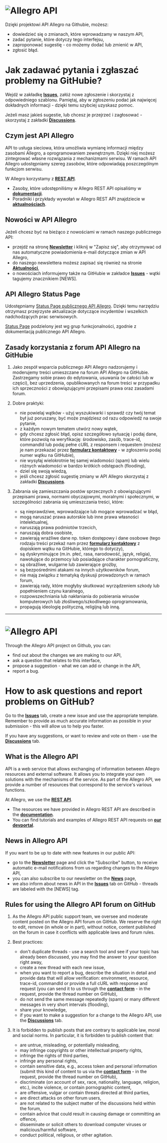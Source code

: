 # ![Allegro API](https://raw.githubusercontent.com/allegro/allegro-api/master/allegro-api-logo.png)

Dzięki projektowi API Allegro na Githubie, możesz:

* dowiedzieć się o zmianach, które wprowadzamy w naszym API,
* zadać pytanie, które dotyczy tego interfejsu,
* zaproponować sugestię - co możemy dodać lub zmienić w API,
* zgłosić błąd.

# Jak zadawać pytania i zgłaszać problemy na GitHubie? 
Wejdź w zakładkę **[Issues](https://github.com/allegro/allegro-api/issues)**, załóż nowe zgłoszenie i skorzystaj z odpowiedniego szablonu. Pamiętaj, aby w zgłoszeniu podać jak najwięcej dokładnych informacji - dzięki temu szybciej uzyskasz pomoc.


Jeżeli masz jakieś sugestie, lub chcesz je przejrzeć i zagłosować - skorzystaj z zakładki [**Discussions**](https://github.com/allegro/allegro-api/discussions). 

## Czym jest API Allegro
API to usługa sieciowa, która umożliwia wymianę informacji między zasobami Allegro, a oprogramowaniem zewnętrznym. Dzięki niej możesz zintegrować własne rozwiązania z mechanizmami serwisu. W ramach API Allegro udostępniamy szereg zasobów, które odpowiadają poszczególnym funkcjom serwisu.

W Allegro korzystamy z **[REST API](https://developer.allegro.pl/tutorials/informacje-podstawowe-b21569boAI1#rest-api)**.

* Zasoby, które udostępniliśmy w Allegro REST API opisaliśmy w **[dokumentacji](https://developer.allegro.pl/documentation/)**.
* Poradniki i przykłady wywołań w Allegro REST API znajdziecie w **[aktualnościach](https://developer.allegro.pl/news/)**. 

## Nowości w API Allegro

Jeżeli chcesz być na bieżąco z nowościami w ramach naszego publicznego API:

* przejdź na stronę **[Newsletter](https://developer.allegro.pl/newsletter)** i kliknij w "Zapisz się", aby otrzymywać od nas automatyczne powiadomienia e-mail dotyczące zmian w API Allegro,
* do naszego newslettera możesz zapisać się również na stronie **[Aktualności](https://developer.allegro.pl/news)**,
* o nowościach informujemy także na GitHubie w zakładce **[Issues](https://github.com/allegro/allegro-api/issues)** - wątki tagujemy znacznikiem [NEWS].

## API Allegro Status Page

Udostępniamy [Status Page publicznego API Allegro](https://api.allegrostatus.pl/). Dzięki temu narzędziu otrzymasz przejrzyste aktualizacje dotyczące incydentów i wszelkich nadchodzących prac serwisowych.

[Status Page](https://api.allegrostatus.pl/) podzielony jest wg grup funkcjonalności, zgodnie z dokumentacją publicznego API Allegro.


## Zasady korzystania z forum API Allegro na GitHubie

1. Jako zespół wsparcia publicznego API Allegro nadzorujemy i moderujemy treści umieszczane na forum API Allegro na GitHubie. Zastrzegamy sobie prawo do edytowania, usuwania (w całości lub w części), bez uprzedzenia, opublikowanych na forum treści w przypadku ich sprzeczności z obowiązującymi przepisami prawa oraz zasadami forum.

2. Dobre praktyki:

   * nie powielaj wątków - użyj wyszukiwarki i sprawdź czy twój temat był już poruszany, być może znajdziesz od razu odpowiedź na swoje pytanie,
   * z każdym nowym tematem utwórz nowy wątek,
   * gdy chcesz zgłosić błąd, opisz szczegółowo sytuację i podaj dane, które pozwolą na weryfikację: środowisko, zasób, trace-id, commandId lub podaj pełne cURL z responsem i requestem (możesz je nam przekazać przez [**formularz kontaktowy**](https://allegro.pl/pomoc/kontakt) - w zgłoszeniu podaj numer wątku na GitHubie),
   * nie wysyłaj wielokrotnie tej samej wiadomości (spam) lub wielu różnych wiadomości w bardzo krótkich odstępach (flooding),
   * dziel się swoją wiedzą,
   * jeśli chcesz zgłosić sugestię zmiany w API Allegro skorzystaj z zakładki [**Discussions**](https://github.com/allegro/allegro-api/discussions).

3. Zabrania się zamieszczania postów sprzecznych z obowiązującymi przepisami prawa, normami obyczajowymi, moralnymi i społecznymi, w szczególności zabrania się umieszczania treści, które:

   * są nieprawdziwe, wprowadzające lub mogące wprowadzać w błąd,
   * mogą naruszać prawa autorskie lub inne prawa własności intelektualnej,
   * naruszają prawa podmiotów trzecich,
   * naruszają dobra osobiste,
   * zawierają wrażliwe dane np. token dostępowy i dane osobowe (tego rodzaju treści przekaż nam przez [**formularz kontaktowy**](https://allegro.pl/pomoc/kontakt) z dopiskiem wątku na GitHubie, którego to dotyczy),
   * są dyskryminujące (m.in. płeć, rasa, narodowość, język, religia), nawołujące do przemocy lub posiadające charakter pornograficzny,
   * są obraźliwe, wulgarne lub zawierające groźby,
   * są bezpośrednimi atakami na innych użytkowników forum,
   * nie mają związku z tematyką dyskusji prowadzonych w ramach forum,
   * zawierają rady, które mogłyby skutkować wyrządzeniem szkody lub popełnieniem czynu karalnego,
   * rozpowszechniania lub nakłaniania do pobierania wirusów komputerowych lub złośliwego/szkodliwego oprogramowania,
   * propagują ideologię polityczną, religijną lub inną.
________

# ![Allegro API](https://raw.githubusercontent.com/allegro/allegro-api/master/allegro-api-logo.png)

Through the Allegro API project on Github, you can:

* find out about the changes we are making to our API,
* ask a question that relates to this interface,
* propose a suggestion - what we can add or change in the API,
* report a bug.

# How to ask questions and report problems on GitHub?

Go to the **[Issues](https://github.com/allegro/allegro-api/issues)** tab, create a new issue and use the appropriate template. Remember to provide as much accurate information as possible in your submission - this will allow us to help you faster.

If you have any suggestions, or want to review and vote on them - use the [**Discussions**](https://github.com/allegro/allegro-api/discussions) tab.

## What is the Allegro API

API is a web service that allows exchanging of information between Allegro resources and external software. It allows you to integrate your own solutions with the mechanisms of the service. As part of the Allegro API, we provide a number of resources that correspond to the service's various functions.

At Allegro, we use the **[REST API](https://developer.allegro.pl/tutorials/basic-information-VL6YelvVKTn#rest-api)**.

* The resources we have provided in Allegro REST API are described in the **[documentation](https://developer.allegro.pl/documentation)**.
* You can find tutorials and examples of Allegro REST API requests on **[our devportal](https://developer.allegro.pl/)**.

## News in Allegro API

If you want to be up to date with new features in our public API:

* go to the **[Newsletter](https://developer.allegro.pl/newsletter)** page and click the "Subscribe" button, to receive automatic e-mail notifications from us regarding changes to the Allegro API,
* you can also subscribe to our newsletter on the **[News](https://developer.allegro.pl/news)** page,
* we also inform about news in API in the **[Issues](https://github.com/allegro/allegro-api/issues)** tab on GitHub - threads are labeled with the [NEWS] tag.

## Rules for using the Allegro API forum on GitHub

1. As the Allegro API public support team, we oversee and moderate content posted on the Allegro API forum on GitHub. We reserve the right to edit, remove (in whole or in part), without notice, content published on the forum in case it conflicts with applicable laws and forum rules.

2. Best practices:

   * don't duplicate threads - use a search tool and see if your topic has already been discussed, you may find the answer to your question right away,
   * create a new thread with each new issue,
   * when you want to report a bug, describe the situation in detail and provide data that will allow verification: environment, resource, trace-id, commandId or provide a full cURL with response and request (you can send it to us through the [**contact form**](https://allegro.pl/pomoc/kontakt) - in the request, provide the thread number on GitHub),
   * do not send the same message repeatedly (spam) or many different messages in very short intervals (flooding),
   * share your knowledge,
   * if you want to make a suggestion for a change to the Allegro API, use the [**Discussions**](https://github.com/allegro/allegro-api/discussions) tab.

3. It is forbidden to publish posts that are contrary to applicable law, moral and social norms. In particular, it is forbidden to publish content that:

   * are untrue, misleading, or potentially misleading,
   * may infringe copyrights or other intellectual property rights,
   * infringe the rights of third parties,
   * infringe any personal rights,
   * contain sensitive data, e.g., access token and personal information (submit this kind of content to us via the [**contact form**](https://allegro.pl/pomoc/kontakt) - in the request, provide the thread number on GitHub),
   * discriminate (on account of sex, race, nationality, language, religion, etc.), incite violence, or contain pornographic content,
   * are offensive, vulgar or contain threats directed at third parties,
   * are direct attacks on other forum users,
   * are not related to the subject matter of the discussions held within the forum,
   * contain advice that could result in causing damage or committing an offence,
   * disseminate or solicit others to download computer viruses or malicious/harmful software,
   * conduct political, religious, or other agitation.
